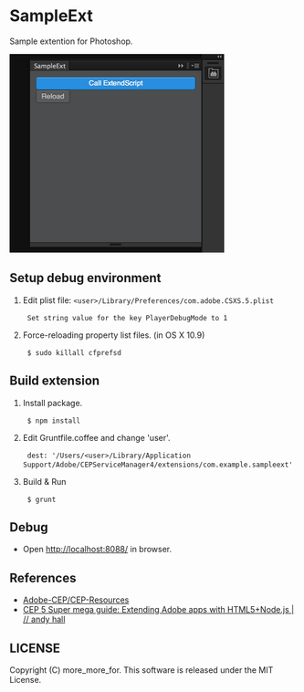 # SampleExt
Sample extention for Photoshop.


<img src='./img/screenshot.png' title='SampleExt' alt='SampleExt' width='376' height='348' />

## Setup debug environment
1. Edit plist file:  `<user>/Library/Preferences/com.adobe.CSXS.5.plist`

        Set string value for the key PlayerDebugMode to 1

1. Force-reloading property list files. (in OS X 10.9)

        $ sudo killall cfprefsd

## Build extension
1. Install package.

        $ npm install

1. Edit Gruntfile.coffee and change 'user'.

        dest: '/Users/<user>/Library/Application Support/Adobe/CEPServiceManager4/extensions/com.example.sampleext'

1. Build & Run

        $ grunt

## Debug
- Open [http://localhost:8088/](http://localhost:8088/) in browser.


## References
- [Adobe-CEP/CEP-Resources](https://github.com/Adobe-CEP/CEP-Resources)
- [CEP 5 Super mega guide: Extending Adobe apps with HTML5+Node.js | // andy hall](http://aphall.com/2014/08/cep-mega-guide-en/)


## LICENSE
Copyright (C) more_more_for.
This software is released under the MIT License.
